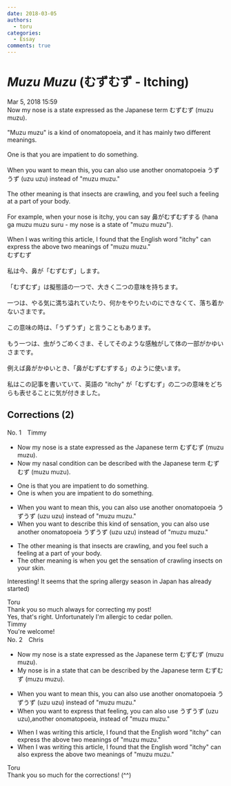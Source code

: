 ```yaml
---
date: 2018-03-05
authors:
  - toru
categories:
  - Essay
comments: true
---
```


# <strong><em>Muzu Muzu</strong></em> (むずむず - Itching)
<div class="date">Mar 5, 2018 15:59</div>
<div id="post"><div id="body_show_ori">
Now my nose is a state expressed as the Japanese term むずむず (muzu muzu).<br/><br/>"Muzu muzu" is a kind of onomatopoeia, and it has mainly two different meanings.<br/><br/>One is that you are impatient to do something.<br/><br/>When you want to mean this, you can also use another onomatopoeia うずうず (uzu uzu) instead of "muzu muzu."<br/><br/>The other meaning is that insects are crawling, and you feel such a feeling at a part of your body.<br/><br/>For example, when your nose is itchy, you can say 鼻がむずむずする (hana ga muzu muzu suru - my nose is a state of "muzu muzu").<br/><br/>When I was writing this article, I found that the English word "itchy" can express the above two meanings of "muzu muzu."
</div></div>

<!-- more -->

<div id="post_ja"><div id="body_show_mo">
むずむず<br/><br/>私は今、鼻が「むずむず」します。<br/><br/>「むずむず」は擬態語の一つで、大きく二つの意味を持ちます。<br/><br/>一つは、やる気に満ち溢れていたり、何かをやりたいのにできなくて、落ち着かないさまです。<br/><br/>この意味の時は、「うずうず」と言うこともあります。<br/><br/>もう一つは、虫がうごめくさま、そしてそのような感触がして体の一部がかゆいさまです。<br/><br/>例えば鼻がかゆいとき、「鼻がむずむずする」のように使います。<br/><br/>私はこの記事を書いていて、英語の "itchy" が「むずむず」の二つの意味をどちらも表せることに気が付きました。
</div></div>

## Corrections (2)
<div id="block"><div class="first_name"> No. 1　<span class="just_name">Timmy</span></div><div id="block2">
<ul class="correction_field">
<li class="incorrect">Now my nose is a state expressed as the Japanese term むずむず (muzu muzu).</li>
<li class="corrected correct">
Now my <span class="f_blue">nasal condition</span> <span class="f_blue">can be described</span> <span class="f_blue">with</span> the Japanese term むずむず (muzu muzu).
</li>
</ul>
<ul class="correction_field">
<li class="incorrect">One is that you are impatient to do something.</li>
<li class="corrected correct">
One is <span class="f_blue">when</span> you are impatient to do something.
</li>
</ul>
<ul class="correction_field">
<li class="incorrect">When you want to mean this, you can also use another onomatopoeia うずうず (uzu uzu) instead of "muzu muzu."</li>
<li class="corrected correct">
When you want to <span class="f_blue">describe </span>this <span class="f_blue">kind of sensation</span>, you can also use another onomatopoeia うずうず (uzu uzu) instead of "muzu muzu."
</li>
</ul>
<ul class="correction_field">
<li class="incorrect">The other meaning is that insects are crawling, and you feel such a feeling at a part of your body.</li>
<li class="corrected correct">
The other meaning is <span class="f_blue">when</span> you <span class="f_blue">get the sensation</span> of crawling insects <span class="f_blue">on your skin</span>.
</li>
</ul>
<p class="comment_small">
 Interesting! It seems that the spring allergy season in Japan has already started)
</p>

</div><div class="name"><span class="just_name">Toru</span><br>
Thank you so much always for correcting my post!<br/>Yes, that's right. Unfortunately I'm allergic to cedar pollen.
</div>
<div class="name"><span class="just_name">Timmy</span><br>
You're welcome!
</div>
</div>
<div id="block"><div class="first_name"> No. 2　<span class="just_name">Chris</span></div><div id="block2">
<ul class="correction_field">
<li class="incorrect">Now my nose is a state expressed as the Japanese term むずむず (muzu muzu).</li>
<li class="corrected correct">
My nose is<span class="f_blue"> in a state that can be described by</span> the Japanese term むずむず (muzu muzu).
</li>
</ul>
<ul class="correction_field">
<li class="incorrect">When you want to mean this, you can also use another onomatopoeia うずうず (uzu uzu) instead of "muzu muzu."</li>
<li class="corrected correct">
When you want to <span class="f_blue">express that feeling, </span> you can also use うずうず (uzu uzu),<span class="f_blue">another onomatopoeia,</span> instead of "muzu muzu."
</li>
</ul>
<ul class="correction_field">
<li class="incorrect">When I was writing this article, I found that the English word "itchy" can express the above two meanings of "muzu muzu."</li>
<li class="corrected correct">
When I was writing this article, I found that the English word "itchy" can<span class="f_blue"> also</span> express the above two meanings of "muzu muzu."
</li>
</ul>
</div><div class="name"><span class="just_name">Toru</span><br>
Thank you so much for the corrections! (^^)
</div>
</div>
